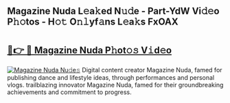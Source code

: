 ## Magazine Nuda L𝚎a𝚔ed N𝚞𝚍e - Part-YdW Vi𝚍𝚎o P𝚑𝚘tos - H𝚘𝚝 O𝚗𝚕yf𝚊ns L𝚎a𝚔s FxOAX

# <h2><a href="http://kfe9x2.oniu.top/?m=Magazine+Nuda">🔗👉 🔴 Magazine Nuda P𝚑ot𝚘𝚜 V𝚒d𝚎o</a></h2>

[![Magazine Nuda Nu𝚍e𝚜](https://i.imgur.com/0qMVB7G.gif)](http://kfe9x2.oniu.top/?m=Magazine+Nuda)
Digital content creator Magazine Nuda, famed for publishing dance and lifestyle ideas, through performances and personal vlogs. trailblazing innovator Magazine Nuda, famed for their groundbreaking achievements and commitment to progress.  
